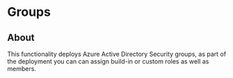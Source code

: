 # Groups #

## About ##
This functionality deploys Azure Active Directory Security groups, as part of the deployment you can can assign build-in or custom roles as well as members.